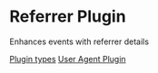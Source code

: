 # Referrer Plugin

Enhances events with referrer details


[Plugin types](https://github.com/PostHog/plugin-scaffold/blob/main/src/types.ts)
[User Agent Plugin](https://github.com/weyert/useragentplugin)